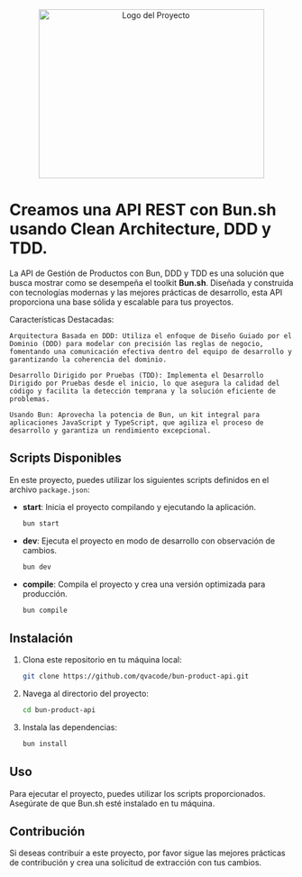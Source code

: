 <div align="center">
  <img src="https://res.cloudinary.com/dlwhh53by/image/upload/v1694986316/Bun_Logo_ndlcoh.svg" alt="Logo del Proyecto" width="400" height="300">
</div>

# Creamos una API REST con Bun.sh usando Clean Architecture, DDD y TDD.

La API de Gestión de Productos con Bun, DDD y TDD es una solución que busca mostrar como se desempeña el toolkit **Bun.sh**. Diseñada y construida con tecnologías modernas y las mejores prácticas de desarrollo, esta API proporciona una base sólida y escalable para tus proyectos.

Características Destacadas:

    Arquitectura Basada en DDD: Utiliza el enfoque de Diseño Guiado por el Dominio (DDD) para modelar con precisión las reglas de negocio, fomentando una comunicación efectiva dentro del equipo de desarrollo y garantizando la coherencia del dominio.

    Desarrollo Dirigido por Pruebas (TDD): Implementa el Desarrollo Dirigido por Pruebas desde el inicio, lo que asegura la calidad del código y facilita la detección temprana y la solución eficiente de problemas.

    Usando Bun: Aprovecha la potencia de Bun, un kit integral para aplicaciones JavaScript y TypeScript, que agiliza el proceso de desarrollo y garantiza un rendimiento excepcional.

## Scripts Disponibles

En este proyecto, puedes utilizar los siguientes scripts definidos en el archivo `package.json`:

-   **start**: Inicia el proyecto compilando y ejecutando la aplicación.

    ```bash
    bun start
    ```

-   **dev**: Ejecuta el proyecto en modo de desarrollo con observación de cambios.

    ```bash
    bun dev
    ```

-   **compile**: Compila el proyecto y crea una versión optimizada para producción.
    ```bash
    bun compile
    ```

## Instalación

1. Clona este repositorio en tu máquina local:

    ```bash
    git clone https://github.com/qvacode/bun-product-api.git
    ```

2. Navega al directorio del proyecto:

    ```bash
    cd bun-product-api
    ```

3. Instala las dependencias:

    ```bash
    bun install
    ```

## Uso

Para ejecutar el proyecto, puedes utilizar los scripts proporcionados. Asegúrate de que Bun.sh esté instalado en tu máquina.

## Contribución

Si deseas contribuir a este proyecto, por favor sigue las mejores prácticas de contribución y crea una solicitud de extracción con tus cambios.
